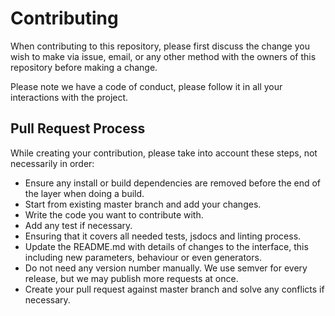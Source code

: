 # Contributing

When contributing to this repository, please first discuss the change you wish to
make via issue, email, or any other method with the owners of this repository
before making a change.

Please note we have a code of conduct, please follow it in all your interactions
with the project.

## Pull Request Process

While creating your contribution, please take into account these steps, not
necessarily in order:

- Ensure any install or build dependencies are removed before the end of the
  layer when doing a build.
- Start from existing master branch and add your changes.
- Write the code you want to contribute with.
- Add any test if necessary.
- Ensuring that it covers all needed tests, jsdocs and linting process.
- Update the README.md with details of changes to the interface, this including
  new parameters, behaviour or even generators.
- Do not need any version number manually. We use semver for every release,
  but we may publish more requests at once.
- Create your pull request against master branch and solve any conflicts if
  necessary.
